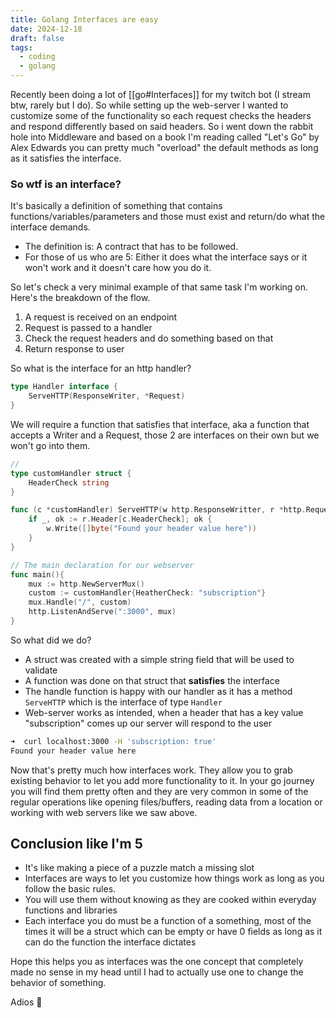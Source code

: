 ```yaml
---
title: Golang Interfaces are easy
date: 2024-12-18
draft: false
tags:
  - coding
  - golang
---
```


Recently been doing a lot of [[go#Interfaces]] for my twitch bot (I stream btw, rarely but I do). So while setting up the web-server I wanted to customize some of the functionality so each request checks the headers and respond differently based on said headers. So i went down the rabbit hole into Middleware and based on a book I'm reading called "Let's Go" by Alex Edwards you can pretty much "overload" the default methods as long as it satisfies the interface.
### So wtf is an interface?
It's basically a definition of something that contains functions/variables/parameters and those must exist and return/do what the interface demands. 
- The definition is: A contract that has to be followed.
- For those of us who are 5: Either it does what the interface says or it won't work and it doesn't care how you do it.

So let's check a very minimal example of that same task I'm working on. Here's the breakdown of the flow.

1. A request is received on an endpoint
2. Request is passed to a handler
3. Check the request headers and do something based on that
4. Return response to user

So what is the interface for an http handler?
```go
type Handler interface {
	ServeHTTP(ResponseWriter, *Request)
}
```

We will require a function that satisfies that interface, aka a function that accepts a Writer and a Request,  those 2 are interfaces on their own but we won't go into them. 

```go
// 
type customHandler struct {
	HeaderCheck string	
}

func (c *customHandler) ServeHTTP(w http.ResponseWritter, r *http.Request) {
	if _, ok := r.Header[c.HeaderCheck]; ok {
		w.Write([]byte("Found your header value here"))
	}
}

// The main declaration for our webserver
func main(){
	mux := http.NewServerMux()
	custom := customHandler{HeatherCheck: "subscription"}
	mux.Handle("/", custom)
	http.ListenAndServe(":3000", mux)
}
```

So what did we do?
- A struct was created with a simple string field that will be used to validate
- A function was done on that struct that __satisfies__ the interface
- The handle function is happy with our handler as it has a method `ServeHTTP` which is the interface of type `Handler`
- Web-server works as intended, when a header that has a key value "subscription" comes up our server will respond to the user

```bash
➜  curl localhost:3000 -H 'subscription: true'
Found your header value here
```

Now that's pretty much how interfaces work. They allow you to grab existing behavior to let you add more functionality to it.
In your go journey you will find them pretty often and they are very common in some of the regular operations like opening files/buffers, reading data from a location or working with web servers like we saw above.

## Conclusion like I'm 5
- It's like making a piece of a puzzle match a missing slot
- Interfaces are ways to let you customize how things work as long as you follow the basic rules.
- You will use them without knowing as they are cooked within everyday functions and libraries
- Each interface you do must be a function of a something, most of the times it will be a struct which can be empty or have 0 fields as long as it can do the function the interface dictates

Hope this helps you as interfaces was the one concept that completely made no sense in my head until I had to actually use one to change the behavior of something.

Adios 👋